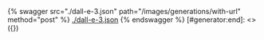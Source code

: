 [#generator:start]: <> ({ "template": "openapi" })
{% swagger src="./dall-e-3.json" path="/images/generations/with-url" method="post" %}
[./dall-e-3.json](./dall-e-3.json)
{% endswagger %}
[#generator:end]: <> ({})